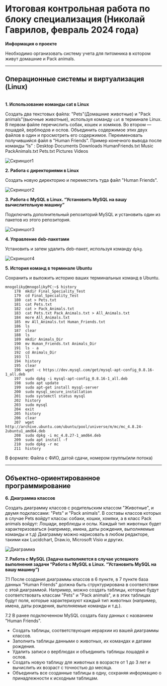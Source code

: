 # Итоговая контрольная работа по блоку специализация (Николай Гаврилов, февраль 2024 года)

__Информация о проекте__

Необходимо организовать систему учета для питомника в котором живут
домашние и Pack animals.
___

## Операционные системы и виртуализация (Linux)
\
__1. Использование команды cat в Linux__

Создать два текстовых файла: "Pets"(Домашние животные) и "Pack
animals"(вьючные животные), используя команду `cat` в терминале Linux. В
первом файле перечислить собак, кошек и хомяков. Во втором — лошадей,
верблюдов и ослов.
Объединить содержимое этих двух файлов в один и просмотреть его
содержимое.
Переименовать получившийся файл в "Human Friends".
Пример конечного вывода после команды “ls” :
Desktop Documents Downloads HumanFriends.txt Music PackAnimals.txt
Pets.txt Pictures Videos

![Скриншот1](Images/Screenshot1.jpg)

__2. Работа с директориями в Linux__

Создать новую директорию и переместить туда файл "Human Friends".

![Скриншот2](Images/Screenshot2.jpg)

__3. Работа с MySQL в Linux. “Установить MySQL на вашу вычислительную
машину”__

Подключить дополнительный репозиторий MySQL и установить один из пакетов из этого репозитория.

![Скриншот3](Images/Screenshot3.jpg)

__4. Управление deb-пакетами__

Установить и затем удалить deb-пакет, используя команду `dpkg`.

![Скриншот4](Images/Screenshot4.jpg)

__5. История команд в терминале Ubuntu__

Сохранить и выложить историю ваших терминальных команд в Ubuntu.

```
mnogoliky@mnogolikyPC:~$ history
    178  mkdir Final_Speciality_Test
    179  cd Final_Speciality_Test
    180  cat > Pets.txt
    181  cat Pets.txt
    182  cat > Pack_Animals.txt
    183  cat Pets.txt Pack_Animals.txt > All_Animals.txt
    184  more All_Animals.txt
    185  mv All_Animals.txt Human_Friends.txt
    186  ls
    187  clear
    188  ls
    189  mkdir Animals_Dir
    190  mv Human_Friends.txt Animals_Dir
    191  ls - a
    192  cd Animals_Dir
    193  ll
    194  history
    195  clear
    196  wget -c https://dev.mysql.com/get/mysql-apt-config_0.8.16-1_all.deb
    197  sudo dpkg -i mysql-apt-config_0.8.16-1_all.deb
    198  sudo apt update
    199  sudo apt-get install mysql-server
    200  sudo mysql_secure_installation
    201  sudo systemctl status mysql
    202  history
    203  sudo mysql
    204  exit
    205  history
    206  clear
    207  wget http://archive.ubuntu.com/ubuntu/pool/universe/m/mc/mc_4.8.24-2ubuntu1_amd64.deb
    208  sudo dpkg -i mc_4.8.27-1_amd64.deb
    209  sudo apt install -f
    210  sudo dpkg -r mc
    211  history
```
В формате: Файла с ФИО, датой сдачи, номером группы(или потока)

___
## Объектно-ориентированное программирование

__6. Диаграмма классов__

Создать диаграмму классов с родительским классом "Животные", и двумя
подклассами: "Pets" и "Pack animals".
В составы классов которых в случае Pets войдут классы: собаки, кошки,
хомяки, а в класс Pack animals войдут: Лошади, верблюды и ослы.
Каждый тип животных будет характеризоваться (например, имена, даты
рождения, выполняемые команды и т.д)
Диаграмму можно нарисовать в любом редакторе, такими как Lucidchart,
Draw.io, Microsoft Visio и других.

![Диаграмма](Images/Diagram.png)

__7. Работа с MySQL (Задача выполняется в случае успешного выполнения
задачи “Работа с MySQL в Linux. “Установить MySQL на вашу машину”)__

7.1 После создания диаграммы классов в 6 пункте, в 7 пункте база данных
"Human Friends" должна быть структурирована в соответствии с этой
диаграммой. Например, можно создать таблицы, которые будут
соответствовать классам "Pets" и "Pack animals", и в этих таблицах будут поля, которые характеризуют каждый тип животных (например, имена, даты
рождения, выполняемые команды и т.д.).

7.2 В ранее подключенном MySQL создать базу данных с названием
"Human Friends".
- Создать таблицы, соответствующие иерархии из вашей диаграммы
классов.
- Заполнить таблицы данными о животных, их командах и датами
рождения.
- Удалить записи о верблюдах и объединить таблицы лошадей и ослов.
- Создать новую таблицу для животных в возрасте от 1 до 3 лет и вычислить
их возраст с точностью до месяца.
- Объединить все созданные таблицы в одну, сохраняя информацию о
принадлежности к исходным таблицам.